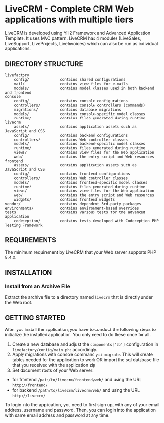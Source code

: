 LiveCRM - Complete CRM Web applications with multiple tiers
===================================
LiveCRM is developed using Yii 2 Framework and Advanced Application Template.
It uses MVC pattern. LiveCRM has 4 modules (LiveSales, LiveSupport, LiveProjects, LiveInvoices) which can also be run as individual applications.

DIRECTORY STRUCTURE
-------------------

```
livefactory
    config/              contains shared configurations
    mail/                contains view files for e-mails
    models/              contains model classes used in both backend and frontend
console
    config/              contains console configurations
    controllers/         contains console controllers (commands)
    migrations/          contains database migrations
    models/              contains console-specific model classes
    runtime/             contains files generated during runtime
livecrm
    assets/              contains application assets such as JavaScript and CSS
    config/              contains backend configurations
    controllers/         contains Web controller classes
    models/              contains backend-specific model classes
    runtime/             contains files generated during runtime
    views/               contains view files for the Web application
    web/                 contains the entry script and Web resources
frontend
    assets/              contains application assets such as JavaScript and CSS
    config/              contains frontend configurations
    controllers/         contains Web controller classes
    models/              contains frontend-specific model classes
    runtime/             contains files generated during runtime
    views/               contains view files for the Web application
    web/                 contains the entry script and Web resources
    widgets/             contains frontend widgets
vendor/                  contains dependent 3rd-party packages
environments/            contains environment-based overrides
tests                    contains various tests for the advanced application
    codeception/         contains tests developed with Codeception PHP Testing Framework
```


REQUIREMENTS
------------

The minimum requirement by LiveCRM that your Web server supports PHP 5.4.0.


INSTALLATION
------------

### Install from an Archive File

Extract the archive file to a directory named `livecrm` that is directly under the Web root.

GETTING STARTED
---------------

After you install the application, you have to conduct the following steps to initialize
the installed application. You only need to do these once for all.

1. Create a new database and adjust the `components['db']` configuration in `livefactory/config/main.php` accordingly.
2. Apply migrations with console command `yii migrate`. This will create tables needed for the application to work OR import the sql database file that you received with the application zip
3. Set document roots of your Web server:

- for frontend `/path/to/livecrm/frontend/web/` and using the URL `http://frontend/`
- for backend `/path/to/livecrm/livecrm/web/` and using the URL `http://livecrm/`

To login into the application, you need to first sign up, with any of your email address, username and password.
Then, you can login into the application with same email address and password at any time.